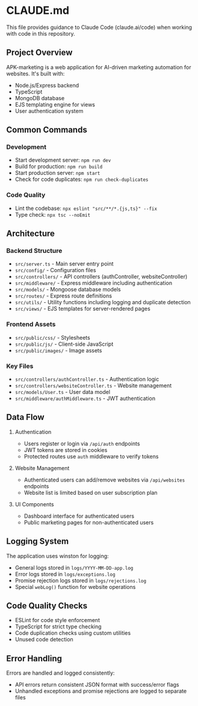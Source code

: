 # CLAUDE.md

This file provides guidance to Claude Code (claude.ai/code) when working with code in this repository.

## Project Overview

APK-marketing is a web application for AI-driven marketing automation for websites. It's built with:
- Node.js/Express backend
- TypeScript
- MongoDB database 
- EJS templating engine for views
- User authentication system

## Common Commands

### Development
- Start development server: `npm run dev`
- Build for production: `npm run build`
- Start production server: `npm start`
- Check for code duplicates: `npm run check-duplicates`

### Code Quality
- Lint the codebase: `npx eslint "src/**/*.{js,ts}" --fix`
- Type check: `npx tsc --noEmit`

## Architecture

### Backend Structure
- `src/server.ts` - Main server entry point
- `src/config/` - Configuration files
- `src/controllers/` - API controllers (authController, websiteController)
- `src/middleware/` - Express middleware including authentication
- `src/models/` - Mongoose database models
- `src/routes/` - Express route definitions
- `src/utils/` - Utility functions including logging and duplicate detection
- `src/views/` - EJS templates for server-rendered pages

### Frontend Assets
- `src/public/css/` - Stylesheets
- `src/public/js/` - Client-side JavaScript
- `src/public/images/` - Image assets

### Key Files
- `src/controllers/authController.ts` - Authentication logic
- `src/controllers/websiteController.ts` - Website management
- `src/models/User.ts` - User data model
- `src/middleware/authMiddleware.ts` - JWT authentication

## Data Flow

1. Authentication
   - Users register or login via `/api/auth` endpoints
   - JWT tokens are stored in cookies
   - Protected routes use `auth` middleware to verify tokens

2. Website Management
   - Authenticated users can add/remove websites via `/api/websites` endpoints
   - Website list is limited based on user subscription plan

3. UI Components
   - Dashboard interface for authenticated users
   - Public marketing pages for non-authenticated users

## Logging System

The application uses winston for logging:
- General logs stored in `logs/YYYY-MM-DD-app.log`
- Error logs stored in `logs/exceptions.log`
- Promise rejection logs stored in `logs/rejections.log`
- Special `webLog()` function for website operations

## Code Quality Checks

- ESLint for code style enforcement
- TypeScript for strict type checking
- Code duplication checks using custom utilities
- Unused code detection

## Error Handling

Errors are handled and logged consistently:
- API errors return consistent JSON format with success/error flags
- Unhandled exceptions and promise rejections are logged to separate files